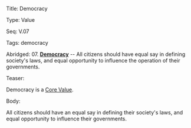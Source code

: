 Title:  Democracy

Type:   Value

Seq:    V.07

Tags:   democracy

Abridged: 07. **[Democracy](https://www.practopians.org/tags/democracy.html)** -- All citizens should have equal say in defining society's laws, and equal opportunity to influence the operation of their governments.

Teaser: 
 
Democracy is a [Core Value](../core/values.html).

Body:   
 
All citizens should have an equal say in defining their society's laws, and equal opportunity to influence their governments.


